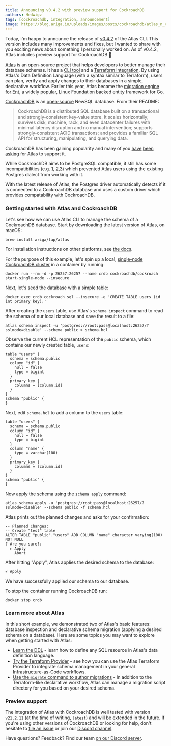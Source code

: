 ```yaml
---
title: Announcing v0.4.2 with preview support for CockroachDB
authors: Hedwigz
tags: [cockroachdb, integration, announcement]
image: https://blog.ariga.io/uploads/images/posts/cockroachdb/atlas_n_crdb.png
---
```


Today, I'm happy to announce the release of [v0.4.2](https://github.com/ariga/atlas/releases/tag/v0.4.2) of the Atlas CLI.
This version includes many improvements and fixes, but I wanted to share with you exciting news about something I
personally worked on. As of v0.4.2, Atlas includes preview support for CockroachDB 🎉

[Atlas](https://atlasgo.io) is an open-source project that helps developers to better manage their database
schemas. It has a [CLI tool](https://atlasgo.io/cli-reference) and a
[Terraform integration](https://atlasgo.io/blog/2022/05/04/announcing-terraform-provider). By using Atlas's
Data Definition Language (with a syntax similar to Terraform), users can plan, verify and apply changes
to their databases in a simple, declarative workflow.
Earlier this year, Atlas became the [migration engine for Ent](https://entgo.io/blog/2022/01/20/announcing-new-migration-engine),
a widely popular, Linux Foundation backed entity framework for Go.

[CockroachDB](https://www.cockroachlabs.com/) is an [open-source](https://github.com/cockroachdb/cockroach) NewSQL
database. From their README:
> CockroachDB is a distributed SQL database built on a transactional and strongly-consistent
> key-value store. It scales horizontally; survives disk, machine, rack, and even datacenter
> failures with minimal latency disruption and no manual intervention; supports strongly-consistent
> ACID transactions; and provides a familiar SQL API for structuring, manipulating, and querying data.

CockroachDB has been gaining popularity and many of you [have](https://github.com/ent/ent/issues/2545)
[been](https://github.com/ariga/atlas/issues/785#issue-1231951038) [asking](https://github.com/ariga/atlas/issues/785#issuecomment-1125853135)
for Atlas to support it.

While CockroachDB aims to be PostgreSQL compatible, it still has some incompatibilities
(e.g. [1](https://github.com/cockroachdb/cockroach/issues/20296#issuecomment-1066140651),
[2](https://github.com/cockroachdb/cockroach/issues/82064),[3](https://github.com/cockroachdb/cockroach/issues/81659))
which prevented Atlas users using the existing Postgres dialect from working with it.

With the latest release of Atlas, the Postgres driver automatically detects if it is connected to a CockroachDB
database and uses a custom driver which provides compatability with CockroachDB.

### Getting started with Atlas and CockroachDB

Let's see how we can use Atlas CLI to manage the schema of a CockroachDB database.
Start by downloading the latest version of Atlas, on macOS:
```
brew install ariga/tap/atlas
```
For installation instructions on other platforms, see [the docs](https://atlasgo.io/cli/getting-started/setting-up#install-the-cli).

For the purpose of this example, let's spin up a local, [single-node CockroachDB cluster](https://www.cockroachlabs.com/docs/stable/cockroach-start-single-node.html)
in a container by running:
```
docker run --rm -d -p 26257:26257 --name crdb cockroachdb/cockroach start-single-node --insecure
```

Next, let's seed the database with a simple table:
```
docker exec crdb cockroach sql --insecure -e 'CREATE TABLE users (id int primary key);'
```

After creating the `users` table, use Atlas's `schema inspect` command to read the schema of our local database and save the result to a file:
```
atlas schema inspect -u 'postgres://root:pass@localhost:26257/?sslmode=disable' --schema public > schema.hcl
```
Observe the current HCL representation of the `public` schema, which contains our newly created table, `users`:
```hcl
table "users" {
  schema = schema.public
  column "id" {
    null = false
    type = bigint
  }
  primary_key {
    columns = [column.id]
  }
}
schema "public" {
}
```

Next, edit `schema.hcl` to add a column to the `users` table:

```hcl title="schema.hcl" {7-9}
table "users" {
  schema = schema.public
  column "id" {
    null = false
    type = bigint
  }
  column "name" {
    type = varchar(100)
  }
  primary_key {
    columns = [column.id]
  }
}
schema "public" {
}
```
Now apply the schema using the `schema apply` command:
```
atlas schema apply -u 'postgres://root:pass@localhost:26257/?sslmode=disable' --schema public -f schema.hcl
```
Atlas prints out the planned changes and asks for your confirmation:
```
-- Planned Changes:
-- Create "test" table
ALTER TABLE "public"."users" ADD COLUMN "name" character varying(100) NOT NULL
? Are you sure?:
  ▸ Apply
    Abort
```
After hitting "Apply", Atlas applies the desired schema to the database:
```
✔ Apply
```

We have successfully applied our schema to our database.

To stop the container running CockroachDB run:

```
docker stop crdb
```

### Learn more about Atlas

In this short example, we demonstrated two of Atlas's basic features: database inspection
and declarative schema migration (applying a desired schema on a database). Here are some topics
you may want to explore when getting started with Atlas:
* [Learn the DDL](/ddl/sql) - learn how to define any SQL resource in Atlas's data definition
  language.
* [Try the Terraform Provider](https://atlasgo.io/blog/2022/05/04/announcing-terraform-provider) - see how you can use
  the Atlas Terraform Provider to integrate schema management in your general Infrastructure-as-Code workflows.
* [Use the `migrate` command to author migrations](/cli-reference#atlas-migrate) - In addition to the Terraform-like
 declarative workflow, Atlas can manage a migration script directory for you based on your desired schema.

### Preview support
The integration of Atlas with CockroachDB is well tested with version `v21.2.11` (at the time of writing,
`latest`) and will be extended in the future. If you're using other versions of CockroachDB or looking
for help, don't hesitate to [file an issue](https://github.com/ariga/atlas/issues) or join our
[Discord channel](https://discord.gg/zZ6sWVg6NT).

Have questions? Feedback? Find our team [on our Discord server](https://discord.gg/zZ6sWVg6NT).
